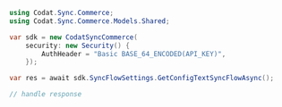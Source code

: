 <!-- Start SDK Example Usage [usage] -->
```csharp
using Codat.Sync.Commerce;
using Codat.Sync.Commerce.Models.Shared;

var sdk = new CodatSyncCommerce(
    security: new Security() {
        AuthHeader = "Basic BASE_64_ENCODED(API_KEY)",
    });

var res = await sdk.SyncFlowSettings.GetConfigTextSyncFlowAsync();

// handle response
```
<!-- End SDK Example Usage [usage] -->